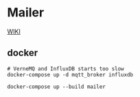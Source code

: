 # Mailer

[WIKI](http://wiki.diacare-soft.ru/bin/view/%D0%9F%D1%80%D0%BE%D0%B5%D0%BA%D1%82%D1%8B/Maximus%3A%20next/Mailer/)

## docker

```
# VerneMQ and InfluxDB starts too slow
docker-compose up -d mqtt_broker influxdb

docker-compose up --build mailer
```